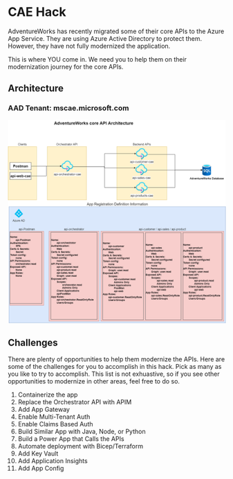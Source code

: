 # CAE Hack

AdventureWorks has recently migrated some of their core APIs to the Azure App Service. They are using Azure Active Directory to protect them. However, they have not fully modernized the application. 

This is where YOU come in. We need you to help them on their modernization journey for the core APIs. 

## Architecture 

### AAD Tenant: mscae.microsoft.com

![image](assets/api-hack.drawio.png)

## Challenges
There are plenty of opportunities to help them modernize the APIs. Here are some of the challenges for you to accomplish in this hack. Pick as many as you like to try to accomplish. This list is not exhuastive, so if you see other opportunities to modernize in other areas, feel free to do so.

1. Containerize the app 
1. Replace the Orchestrator API with APIM
1. Add App Gateway
1. Enable Multi-Tenant Auth
1. Enable Claims Based Auth
1. Build Similar App with Java, Node, or Python
1. Build a Power App that Calls the APIs
1. Automate deployment with Bicep/Terraform
1. Add Key Vault
1. Add Application Insights
1. Add App Config

